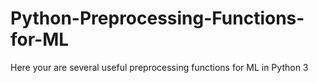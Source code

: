 # Python-Preprocessing-Functions-for-ML

Here your are several useful preprocessing functions for ML in Python 3
